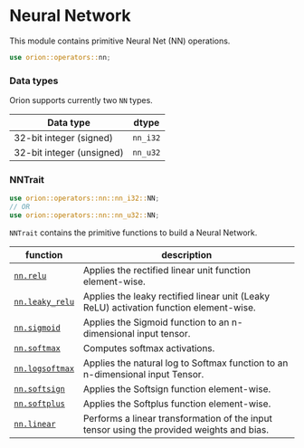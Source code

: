 # Neural Network

This module contains primitive Neural Net (NN) operations.

```rust
use orion::operators::nn;
```

### Data types

Orion supports currently two `NN` types.

| Data type                 | dtype    |
| ------------------------- | -------- |
| 32-bit integer (signed)   | `nn_i32` |
| 32-bit integer (unsigned) | `nn_u32` |

### NN**Trait**

```rust
use orion::operators::nn::nn_i32::NN;
// OR
use orion::operators::nn::nn_u32::NN;
```

`NNTrait` contains the primitive functions to build a Neural Network.

| function | description |
| --- | --- |
| [`nn.relu`](nn.relu.md) | Applies the rectified linear unit function element-wise. |
| [`nn.leaky_relu`](nn.leaky\_relu.md) | Applies the leaky rectified linear unit (Leaky ReLU) activation function element-wise. |
| [`nn.sigmoid`](nn.sigmoid.md) | Applies the Sigmoid function to an n-dimensional input tensor. |
| [`nn.softmax`](nn.softmax.md) | Computes softmax activations. |
| [`nn.logsoftmax`](nn.logsoftmax.md) | Applies the natural log to Softmax function to an n-dimensional input Tensor. |
| [`nn.softsign`](nn.softsign.md) | Applies the Softsign function element-wise. |
| [`nn.softplus`](nn.softplus.md) | Applies the Softplus function element-wise. |
| [`nn.linear`](nn.linear.md) | Performs a linear transformation of the input tensor using the provided weights and bias. |

